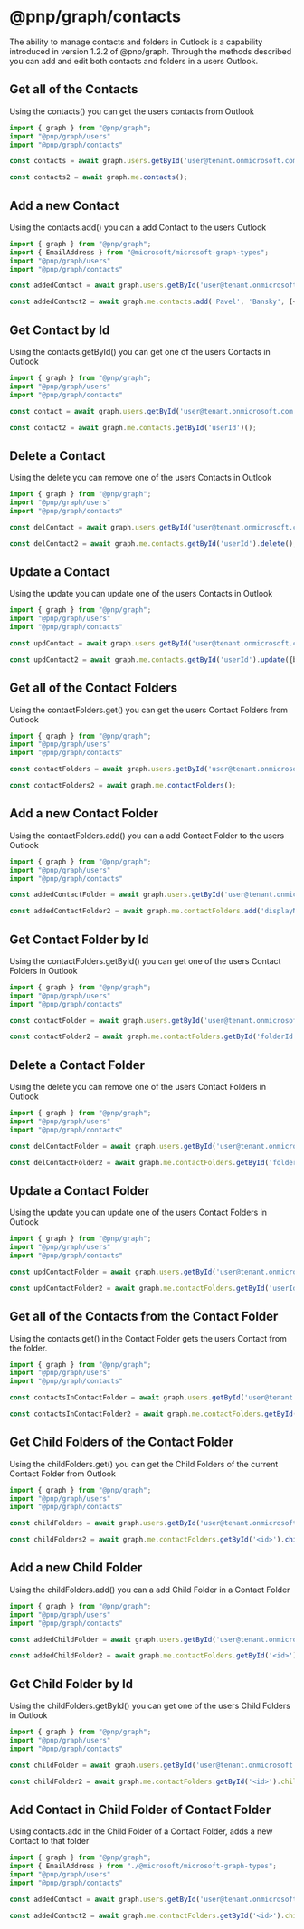 # @pnp/graph/contacts

The ability to manage contacts and folders in Outlook is a capability introduced in version 1.2.2 of @pnp/graph. Through the methods described
you can add and edit both contacts and folders in a users Outlook.

## Get all of the Contacts

Using the contacts() you can get the users contacts from Outlook

```TypeScript
import { graph } from "@pnp/graph";
import "@pnp/graph/users"
import "@pnp/graph/contacts"

const contacts = await graph.users.getById('user@tenant.onmicrosoft.com').contacts();

const contacts2 = await graph.me.contacts();

```

## Add a new Contact

Using the contacts.add() you can a add Contact to the users Outlook

```TypeScript
import { graph } from "@pnp/graph";
import { EmailAddress } from "@microsoft/microsoft-graph-types";
import "@pnp/graph/users"
import "@pnp/graph/contacts"

const addedContact = await graph.users.getById('user@tenant.onmicrosoft.com').contacts.add('Pavel', 'Bansky', [<EmailAddress>{address: 'pavelb@fabrikam.onmicrosoft.com', name: 'Pavel Bansky' }], ['+1 732 555 0102']);

const addedContact2 = await graph.me.contacts.add('Pavel', 'Bansky', [<EmailAddress>{address: 'pavelb@fabrikam.onmicrosoft.com', name: 'Pavel Bansky' }], ['+1 732 555 0102']);

```

## Get Contact by Id

Using the contacts.getById() you can get one of the users Contacts in Outlook

```TypeScript
import { graph } from "@pnp/graph";
import "@pnp/graph/users"
import "@pnp/graph/contacts"

const contact = await graph.users.getById('user@tenant.onmicrosoft.com').contacts.getById('userId')();

const contact2 = await graph.me.contacts.getById('userId')();

```

## Delete a Contact

Using the delete you can remove one of the users Contacts in Outlook

```TypeScript
import { graph } from "@pnp/graph";
import "@pnp/graph/users"
import "@pnp/graph/contacts"

const delContact = await graph.users.getById('user@tenant.onmicrosoft.com').contacts.getById('userId').delete();

const delContact2 = await graph.me.contacts.getById('userId').delete();

```

## Update a Contact

Using the update you can update one of the users Contacts in Outlook

```TypeScript
import { graph } from "@pnp/graph";
import "@pnp/graph/users"
import "@pnp/graph/contacts"

const updContact = await graph.users.getById('user@tenant.onmicrosoft.com').contacts.getById('userId').update({birthday: "1986-05-30" });

const updContact2 = await graph.me.contacts.getById('userId').update({birthday: "1986-05-30" });

```

## Get all of the Contact Folders

Using the contactFolders.get() you can get the users Contact Folders from Outlook

```TypeScript
import { graph } from "@pnp/graph";
import "@pnp/graph/users"
import "@pnp/graph/contacts"

const contactFolders = await graph.users.getById('user@tenant.onmicrosoft.com').contactFolders();

const contactFolders2 = await graph.me.contactFolders();

```

## Add a new Contact Folder

Using the contactFolders.add() you can a add Contact Folder to the users Outlook

```TypeScript
import { graph } from "@pnp/graph";
import "@pnp/graph/users"
import "@pnp/graph/contacts"

const addedContactFolder = await graph.users.getById('user@tenant.onmicrosoft.com').contactFolders.add('displayName', '<ParentFolderId>');

const addedContactFolder2 = await graph.me.contactFolders.add('displayName', '<ParentFolderId>');

```

## Get Contact Folder by Id

Using the contactFolders.getById() you can get one of the users Contact Folders in Outlook

```TypeScript
import { graph } from "@pnp/graph";
import "@pnp/graph/users"
import "@pnp/graph/contacts"

const contactFolder = await graph.users.getById('user@tenant.onmicrosoft.com').contactFolders.getById('folderId')();

const contactFolder2 = await graph.me.contactFolders.getById('folderId')();

```

## Delete a Contact Folder

Using the delete you can remove one of the users Contact Folders in Outlook

```TypeScript
import { graph } from "@pnp/graph";
import "@pnp/graph/users"
import "@pnp/graph/contacts"

const delContactFolder = await graph.users.getById('user@tenant.onmicrosoft.com').contactFolders.getById('folderId').delete();

const delContactFolder2 = await graph.me.contactFolders.getById('folderId').delete();

```

## Update a Contact Folder

Using the update you can update one of the users Contact Folders in Outlook

```TypeScript
import { graph } from "@pnp/graph";
import "@pnp/graph/users"
import "@pnp/graph/contacts"

const updContactFolder = await graph.users.getById('user@tenant.onmicrosoft.com').contactFolders.getById('userId').update({displayName: "value" });

const updContactFolder2 = await graph.me.contactFolders.getById('userId').update({displayName: "value" });

```

## Get all of the Contacts from the Contact Folder

Using the contacts.get() in the Contact Folder gets the users Contact from the folder.

```TypeScript
import { graph } from "@pnp/graph";
import "@pnp/graph/users"
import "@pnp/graph/contacts"

const contactsInContactFolder = await graph.users.getById('user@tenant.onmicrosoft.com').contactFolders.getById('folderId').contacts();

const contactsInContactFolder2 = await graph.me.contactFolders.getById('folderId').contacts();

```

## Get Child Folders of the Contact Folder

Using the childFolders.get() you can get the Child Folders of the current Contact Folder from Outlook

```TypeScript
import { graph } from "@pnp/graph";
import "@pnp/graph/users"
import "@pnp/graph/contacts"

const childFolders = await graph.users.getById('user@tenant.onmicrosoft.com').contactFolders.getById('<id>').childFolders();

const childFolders2 = await graph.me.contactFolders.getById('<id>').childFolders();

```

## Add a new Child Folder

Using the childFolders.add() you can a add Child Folder in a Contact Folder

```TypeScript
import { graph } from "@pnp/graph";
import "@pnp/graph/users"
import "@pnp/graph/contacts"

const addedChildFolder = await graph.users.getById('user@tenant.onmicrosoft.com').contactFolders.getById('<id>').childFolders.add('displayName', '<ParentFolderId>');

const addedChildFolder2 = await graph.me.contactFolders.getById('<id>').childFolders.add('displayName', '<ParentFolderId>');

```

## Get Child Folder by Id

Using the childFolders.getById() you can get one of the users Child Folders in Outlook

```TypeScript
import { graph } from "@pnp/graph";
import "@pnp/graph/users"
import "@pnp/graph/contacts"

const childFolder = await graph.users.getById('user@tenant.onmicrosoft.com').contactFolders.getById('<id>').childFolders.getById('folderId')();

const childFolder2 = await graph.me.contactFolders.getById('<id>').childFolders.getById('folderId')();

```

## Add Contact in Child Folder of Contact Folder

Using contacts.add in the Child Folder of a Contact Folder, adds a new Contact to that folder

```TypeScript
import { graph } from "@pnp/graph";
import { EmailAddress } from "./@microsoft/microsoft-graph-types";
import "@pnp/graph/users"
import "@pnp/graph/contacts"

const addedContact = await graph.users.getById('user@tenant.onmicrosoft.com').contactFolders.getById('<id>').childFolders.getById('folderId').contacts.add('Pavel', 'Bansky', [<EmailAddress>{address: 'pavelb@fabrikam.onmicrosoft.com', name: 'Pavel Bansky' }], ['+1 732 555 0102']);

const addedContact2 = await graph.me.contactFolders.getById('<id>').childFolders.getById('folderId').contacts.add('Pavel', 'Bansky', [<EmailAddress>{address: 'pavelb@fabrikam.onmicrosoft.com', name: 'Pavel Bansky' }], ['+1 732 555 0102']);

```
